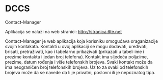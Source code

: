 DCCS
====

Contact-Manager

  Aplikacija se nalazi na web stranici:
   http://stranica.6te.net


Contact-Manager je web aplikacija koja korisniku omogućava oraganizacije svojih kontakata. 
Kontakti u ovoj aplikaciji se mogu dodavati, uređivati, brisati, pretraživati,  kao i tabelarno prikazivati (prikazati u tabeli ime i prezime kontakta i jedan broj telefona). 
Kontakt ima sljedeća polja:ime, prezime, datum rođenja i više telefonskih brojeva.
Svaki kontakt može da ima neograničen broj telefonskih brojeva. 
Uz to za svaki od telefonskih brojeva može da se navede da li je privatni, poslovni ili je nepoznatog tipa.
